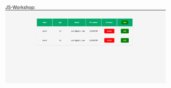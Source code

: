 JS-Workshop: 
 
![mainpage](https://github.com/SaiMethish/workshop/blob/434fac42fbb81429d95b7f261ef29aa6f7673c10/screenshots/mainpage.png)
